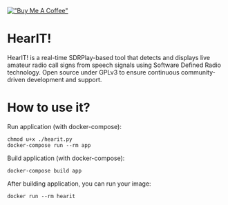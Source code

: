 [!["Buy Me A Coffee"](https://www.buymeacoffee.com/assets/img/custom_images/orange_img.png)](https://www.buymeacoffee.com/signalhackerpy)

# HearIT!
HearIT! is a real-time SDRPlay-based tool that detects and displays live amateur radio call signs from speech signals using Software Defined Radio technology. Open source under GPLv3 to ensure continuous community-driven development and support.
# How to use it?
Run application (with docker-compose):

    chmod u+x ./hearit.py
    docker-compose run --rm app

Build application (with docker-compose):

    docker-compose build app

After building application, you can run your image:

    docker run --rm hearit
